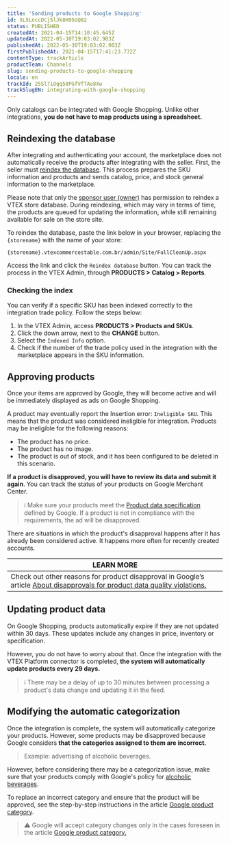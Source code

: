 ```yaml
---
title: 'Sending products to Google Shopping'
id: 5L5LnccDCj5lJk8H95GQ82
status: PUBLISHED
createdAt: 2021-04-15T14:10:45.645Z
updatedAt: 2022-05-30T19:03:02.983Z
publishedAt: 2022-05-30T19:03:02.983Z
firstPublishedAt: 2021-04-15T17:41:23.772Z
contentType: trackArticle
productTeam: Channels
slug: sending-products-to-google-shopping
locale: en
trackId: 25Sl7iOqq58PGfVfTAo8Xw
trackSlugEN: integrating-with-google-shopping
---
```


Only catalogs can be integrated with Google Shopping. Unlike other integrations, **you do not have to map products using a spreadsheet.**

## Reindexing the database

After integrating and authenticating your account, the marketplace does not automatically receive the products after integrating with the seller. First, the seller must [reindex the database](https://help.vtex.com/en/tutorial/entendendo-o-funcionamento-da-indexacao). This process prepares the SKU information and products and sends catalog, price, and stock general information to the marketplace.  

<div class = "alert alert-info">
Please note that only the <a href="https://help.vtex.com/en/tracks/contas-e-permissoes--5PxyAgZrtiYlaYZBTlhJ2A/56Bd0KpwbvAji1aFs94xdA">sponsor user (owner)</a> has permission to reindex a VTEX store database. During reindexing, which may vary in terms of time, the products are queued for updating the information, while still remaining available for sale on the store site. 
</div>

To reindex the database, paste the link below in your browser, replacing the `{storename}` with the name of your store:

`{storename}.vtexcommercestable.com.br/admin/Site/FullCleanUp.aspx`

Access the link and click the `Reindex database` button. You can track the process in the VTEX Admin, through **PRODUCTS > Catalog > Reports**.

### Checking the index

You can verify if a specific SKU has been indexed correctly to the integration trade policy. Follow the steps below:

1. In the VTEX Admin, access **PRODUCTS > Products and SKUs**.
2. Click the <i class="fas fa-angle-down"></i> down arrow, next to the **CHANGE** button.
3. Select the `Indexed Info` option.
4. Check if the number of the trade policy used in the integration with the marketplace appears in the SKU information.

## Approving products

Once your items are approved by Google, they will become active and will be immediately displayed as ads on Google Shopping.

A product may eventually report the Insertion error: `Ineligible SKU`. This means that the product was considered ineligible for integration. Products may be ineligible for the following reasons:
- The product has no price.
- The product has no image.
- The product is out of stock, and it has been configured to be deleted in this scenario.

**If a product is disapproved, you will have to review its data and submit it again**. You can track the status of your products on Google Merchant Center.

>ℹ️ Make sure your products meet the [Product data specification](https://support.google.com/merchants/answer/7052112?visit_id=637492777706451215-3729304881&rd=1&hl=en) defined by Google. If a product is not in compliance with the requirements, the ad will be disapproved.

There are situations in which the product's disapproval happens after it has already been considered active. It happens more often for recently created accounts.

| **LEARN MORE** |
| ---------- |
|Check out other reasons for product disapproval in Google’s article [About disapprovals for product data quality violations.](https://support.google.com/merchants/answer/9227009?hl=en)|

## Updating product data

On Google Shopping, products automatically expire if they are not updated within 30 days. These updates include any changes in price, inventory or specification.

However, you do not have to worry about that. Once the integration with the VTEX Platform connector is completed, **the system will automatically update products every 29 days.**

>ℹ️ There may be a delay of up to 30 minutes between processing a product's data change and updating it in the feed.

## Modifying the automatic categorization

Once the integration is complete, the system will automatically categorize your products. However, some products may be disapproved because Google considers **that the categories assigned to them are incorrect.**

>Example: advertising of alcoholic beverages.

However, before considering there may be a categorization issue, make sure that your products comply with Google's policy for [alcoholic beverages](https://support.google.com/merchants/answer/6150139?hl=en#zippy=%2Cbebidas-alco%C3%B3licas).

To replace an incorrect category and ensure that the product will be approved, see the step-by-step instructions in the article [Google product category](https://support.google.com/merchants/answer/6324436?hl=en).

>⚠️ Google will accept category changes only in the cases foreseen in the article [Google product category.](https://support.google.com/merchants/answer/6324436?hl=en)
